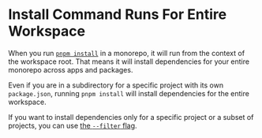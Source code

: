 # Install Command Runs For Entire Workspace

When you run [`pnpm install`](https://pnpm.io/cli/install) in a monorepo, it
will run from the context of the workspace root. That means it will install
dependencies for your entire monorepo across apps and packages.

Even if you are in a subdirectory for a specific project with its own
`package.json`, running `pnpm install` will install dependencies for the entire
workspace.

If you want to install dependencies only for a specific project or a subset of
projects, you can use [the `--filter`
flag](https://pnpm.io/cli/install#--filter-package_selector).
